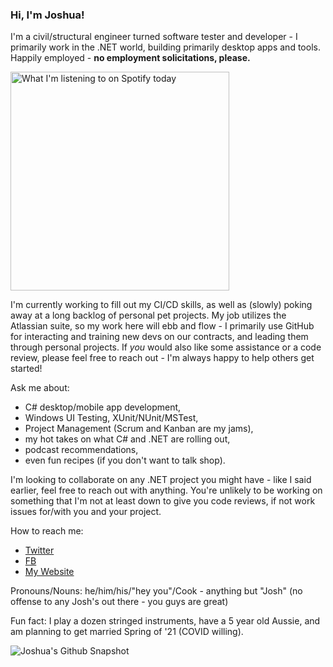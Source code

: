 ### Hi, I'm Joshua!

I'm a civil/structural engineer turned software tester and developer - I primarily work in the .NET world, building primarily desktop apps and tools. Happily employed - **no employment solicitations, please.**

[<img src="https://spotify-readme-joshuacookdev.vercel.app/api/spotify-playing" alt="What I'm listening to on Spotify today" width="350" />](https://open.spotify.com/user/jdcook3)

I'm currently working to fill out my CI/CD skills, as well as (slowly) poking away at a long backlog of personal pet projects. My job utilizes the Atlassian suite, so my work here will ebb and flow - I primarily use GitHub for interacting and training new devs on our contracts, and leading them through personal projects. If *you* would also like some assistance or a code review, please feel free to reach out - I'm always happy to help others get started!

<detail>
  <summary>Ask me about:</summary>
  
  * C# desktop/mobile app development, 
  * Windows UI Testing, XUnit/NUnit/MSTest, 
  * Project Management (Scrum and Kanban are my jams), 
  * my hot takes on what C# and .NET are rolling out, 
  * podcast recommendations,
  * even fun recipes (if you don't want to talk shop).

</detail>

I'm looking to collaborate on any .NET project you might have - like I said earlier, feel free to reach out with anything. You're unlikely to be working on something that I'm not at least down to give you code reviews, if not work issues for/with you and your project.

How to reach me: 
* [Twitter](https://twitter.com/_jdcook3)
* [FB](https://www.facebook.com/joshua.cook003)
* [My Website](https://www.joshuacook.dev)

Pronouns/Nouns: he/him/his/"hey you"/Cook - anything but "Josh" (no offense to any Josh's out there - you guys are great)

Fun fact: I play a dozen stringed instruments, have a 5 year old Aussie, and am planning to get married Spring of '21 (COVID willing).


![Joshua's Github Snapshot](https://github-readme-stats.vercel.app/api?username=joshuacookdev&count_private=true&hide=stars&show_icons=true)
